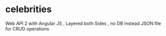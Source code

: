# celebrities
Web API 2 with Angular JS , Layered both Sides , no DB instead JSON file for CRUD operations
